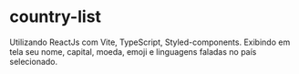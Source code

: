 # country-list
Utilizando ReactJs com Vite, TypeScript, Styled-components. Exibindo em tela seu nome, capital, moeda, emoji e linguagens faladas no país selecionado.

